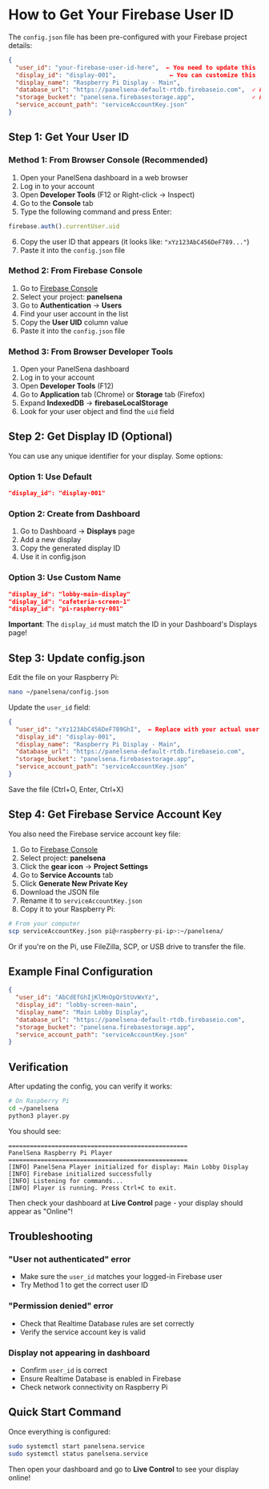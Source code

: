 # How to Get Your Firebase User ID

The `config.json` file has been pre-configured with your Firebase project details:

```json
{
  "user_id": "your-firebase-user-id-here",  ← You need to update this
  "display_id": "display-001",               ← You can customize this
  "display_name": "Raspberry Pi Display - Main",
  "database_url": "https://panelsena-default-rtdb.firebaseio.com",  ✓ Already set
  "storage_bucket": "panelsena.firebasestorage.app",                ✓ Already set
  "service_account_path": "serviceAccountKey.json"
}
```

## Step 1: Get Your User ID

### Method 1: From Browser Console (Recommended)

1. Open your PanelSena dashboard in a web browser
2. Log in to your account
3. Open **Developer Tools** (F12 or Right-click → Inspect)
4. Go to the **Console** tab
5. Type the following command and press Enter:

```javascript
firebase.auth().currentUser.uid
```

6. Copy the user ID that appears (it looks like: `"xYz123AbC456DeF789..."`)
7. Paste it into the `config.json` file

### Method 2: From Firebase Console

1. Go to [Firebase Console](https://console.firebase.google.com/)
2. Select your project: **panelsena**
3. Go to **Authentication** → **Users**
4. Find your user account in the list
5. Copy the **User UID** column value
6. Paste it into the `config.json` file

### Method 3: From Browser Developer Tools

1. Open your PanelSena dashboard
2. Log in to your account
3. Open **Developer Tools** (F12)
4. Go to **Application** tab (Chrome) or **Storage** tab (Firefox)
5. Expand **IndexedDB** → **firebaseLocalStorage**
6. Look for your user object and find the `uid` field

## Step 2: Get Display ID (Optional)

You can use any unique identifier for your display. Some options:

### Option 1: Use Default
```json
"display_id": "display-001"
```

### Option 2: Create from Dashboard
1. Go to Dashboard → **Displays** page
2. Add a new display
3. Copy the generated display ID
4. Use it in config.json

### Option 3: Use Custom Name
```json
"display_id": "lobby-main-display"
"display_id": "cafeteria-screen-1"
"display_id": "pi-raspberry-001"
```

**Important**: The `display_id` must match the ID in your Dashboard's Displays page!

## Step 3: Update config.json

Edit the file on your Raspberry Pi:

```bash
nano ~/panelsena/config.json
```

Update the `user_id` field:

```json
{
  "user_id": "xYz123AbC456DeF789GhI",  ← Replace with your actual user ID
  "display_id": "display-001",
  "display_name": "Raspberry Pi Display - Main",
  "database_url": "https://panelsena-default-rtdb.firebaseio.com",
  "storage_bucket": "panelsena.firebasestorage.app",
  "service_account_path": "serviceAccountKey.json"
}
```

Save the file (Ctrl+O, Enter, Ctrl+X)

## Step 4: Get Firebase Service Account Key

You also need the Firebase service account key file:

1. Go to [Firebase Console](https://console.firebase.google.com/)
2. Select project: **panelsena**
3. Click the **gear icon** → **Project Settings**
4. Go to **Service Accounts** tab
5. Click **Generate New Private Key**
6. Download the JSON file
7. Rename it to `serviceAccountKey.json`
8. Copy it to your Raspberry Pi:

```bash
# From your computer
scp serviceAccountKey.json pi@<raspberry-pi-ip>:~/panelsena/
```

Or if you're on the Pi, use FileZilla, SCP, or USB drive to transfer the file.

## Example Final Configuration

```json
{
  "user_id": "AbCdEfGhIjKlMnOpQrStUvWxYz",
  "display_id": "lobby-screen-main",
  "display_name": "Main Lobby Display",
  "database_url": "https://panelsena-default-rtdb.firebaseio.com",
  "storage_bucket": "panelsena.firebasestorage.app",
  "service_account_path": "serviceAccountKey.json"
}
```

## Verification

After updating the config, you can verify it works:

```bash
# On Raspberry Pi
cd ~/panelsena
python3 player.py
```

You should see:
```
==================================================
PanelSena Raspberry Pi Player
==================================================
[INFO] PanelSena Player initialized for display: Main Lobby Display
[INFO] Firebase initialized successfully
[INFO] Listening for commands...
[INFO] Player is running. Press Ctrl+C to exit.
```

Then check your dashboard at **Live Control** page - your display should appear as "Online"!

## Troubleshooting

### "User not authenticated" error
- Make sure the `user_id` matches your logged-in Firebase user
- Try Method 1 to get the correct user ID

### "Permission denied" error
- Check that Realtime Database rules are set correctly
- Verify the service account key is valid

### Display not appearing in dashboard
- Confirm `user_id` is correct
- Ensure Realtime Database is enabled in Firebase
- Check network connectivity on Raspberry Pi

## Quick Start Command

Once everything is configured:

```bash
sudo systemctl start panelsena.service
sudo systemctl status panelsena.service
```

Then open your dashboard and go to **Live Control** to see your display online!
